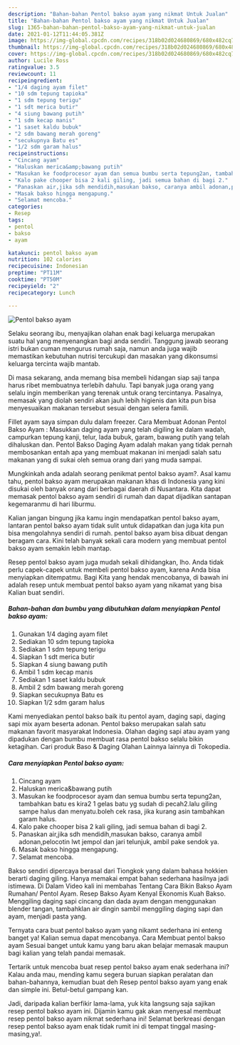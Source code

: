 ```yaml
---
description: "Bahan-bahan Pentol bakso ayam yang nikmat Untuk Jualan"
title: "Bahan-bahan Pentol bakso ayam yang nikmat Untuk Jualan"
slug: 1365-bahan-bahan-pentol-bakso-ayam-yang-nikmat-untuk-jualan
date: 2021-01-12T11:44:05.381Z
image: https://img-global.cpcdn.com/recipes/318b02d024680869/680x482cq70/pentol-bakso-ayam-foto-resep-utama.jpg
thumbnail: https://img-global.cpcdn.com/recipes/318b02d024680869/680x482cq70/pentol-bakso-ayam-foto-resep-utama.jpg
cover: https://img-global.cpcdn.com/recipes/318b02d024680869/680x482cq70/pentol-bakso-ayam-foto-resep-utama.jpg
author: Lucile Ross
ratingvalue: 3.5
reviewcount: 11
recipeingredient:
- "1/4 daging ayam filet"
- "10 sdm tepung tapioka"
- "1 sdm tepung terigu"
- "1 sdt merica butir"
- "4 siung bawang putih"
- "1 sdm kecap manis"
- "1 saset kaldu bubuk"
- "2 sdm bawang merah goreng"
- "secukupnya Batu es"
- "1/2 sdm garam halus"
recipeinstructions:
- "Cincang ayam"
- "Haluskan merica&amp;bawang putih"
- "Masukan ke foodprocesor ayam dan semua bumbu serta tepung2an, tambahkan batu es kira2 1 gelas batu yg sudah di pecah2.lalu giling sampe halus dan menyatu.boleh cek rasa, jika kurang asin tambahkan garam halus."
- "Kalo pake chooper bisa 2 kali giling, jadi semua bahan di bagi 2."
- "Panaskan air,jika sdh mendidih,masukan bakso, caranya ambil adonan,pelocotin lwt jempol dan jari telunjuk, ambil pake sendok ya."
- "Masak bakso hingga mengapung."
- "Selamat mencoba."
categories:
- Resep
tags:
- pentol
- bakso
- ayam

katakunci: pentol bakso ayam 
nutrition: 102 calories
recipecuisine: Indonesian
preptime: "PT11M"
cooktime: "PT50M"
recipeyield: "2"
recipecategory: Lunch

---
```



![Pentol bakso ayam](https://img-global.cpcdn.com/recipes/318b02d024680869/680x482cq70/pentol-bakso-ayam-foto-resep-utama.jpg)

Selaku seorang ibu, menyajikan olahan enak bagi keluarga merupakan suatu hal yang menyenangkan bagi anda sendiri. Tanggung jawab seorang istri bukan cuman mengurus rumah saja, namun anda juga wajib memastikan kebutuhan nutrisi tercukupi dan masakan yang dikonsumsi keluarga tercinta wajib mantab.

Di masa  sekarang, anda memang bisa membeli hidangan siap saji tanpa harus ribet membuatnya terlebih dahulu. Tapi banyak juga orang yang selalu ingin memberikan yang terenak untuk orang tercintanya. Pasalnya, memasak yang diolah sendiri akan jauh lebih higienis dan kita pun bisa menyesuaikan makanan tersebut sesuai dengan selera famili. 

Fillet ayam saya simpan dulu dalam freezer. Cara Membuat Adonan Pentol Bakso Ayam : Masukkan daging ayam yang telah digiling ke dalam wadah, campurkan tepung kanji, telur, lada bubuk, garam, bawang putih yang telah dihaluskan dan. Pentol Bakso Daging Ayam adalah makan yang tidak pernah membosankan entah apa yang membuat makanan ini menjadi salah satu makanan yang di sukai oleh semua orang dari yang muda sampai.

Mungkinkah anda adalah seorang penikmat pentol bakso ayam?. Asal kamu tahu, pentol bakso ayam merupakan makanan khas di Indonesia yang kini disukai oleh banyak orang dari berbagai daerah di Nusantara. Kita dapat memasak pentol bakso ayam sendiri di rumah dan dapat dijadikan santapan kegemaranmu di hari liburmu.

Kalian jangan bingung jika kamu ingin mendapatkan pentol bakso ayam, lantaran pentol bakso ayam tidak sulit untuk didapatkan dan juga kita pun bisa mengolahnya sendiri di rumah. pentol bakso ayam bisa dibuat dengan beragam cara. Kini telah banyak sekali cara modern yang membuat pentol bakso ayam semakin lebih mantap.

Resep pentol bakso ayam juga mudah sekali dihidangkan, lho. Anda tidak perlu capek-capek untuk membeli pentol bakso ayam, karena Anda bisa menyiapkan ditempatmu. Bagi Kita yang hendak mencobanya, di bawah ini adalah resep untuk membuat pentol bakso ayam yang nikamat yang bisa Kalian buat sendiri.

<!--inarticleads1-->

##### Bahan-bahan dan bumbu yang dibutuhkan dalam menyiapkan Pentol bakso ayam:

1. Gunakan 1/4 daging ayam filet
1. Sediakan 10 sdm tepung tapioka
1. Sediakan 1 sdm tepung terigu
1. Siapkan 1 sdt merica butir
1. Siapkan 4 siung bawang putih
1. Ambil 1 sdm kecap manis
1. Sediakan 1 saset kaldu bubuk
1. Ambil 2 sdm bawang merah goreng
1. Siapkan secukupnya Batu es
1. Siapkan 1/2 sdm garam halus


Kami menyediakan pentol bakso baik itu pentol ayam, daging sapi, daging sapi mix ayam beserta adonan. Pentol bakso merupakan salah satu makanan favorit masyarakat Indonesia. Olahan daging sapi atau ayam yang dipadukan dengan bumbu membuat rasa pentol bakso selalu bikin ketagihan. Cari produk Baso &amp; Daging Olahan Lainnya lainnya di Tokopedia. 

<!--inarticleads2-->

##### Cara menyiapkan Pentol bakso ayam:

1. Cincang ayam
1. Haluskan merica&amp;bawang putih
1. Masukan ke foodprocesor ayam dan semua bumbu serta tepung2an, tambahkan batu es kira2 1 gelas batu yg sudah di pecah2.lalu giling sampe halus dan menyatu.boleh cek rasa, jika kurang asin tambahkan garam halus.
1. Kalo pake chooper bisa 2 kali giling, jadi semua bahan di bagi 2.
1. Panaskan air,jika sdh mendidih,masukan bakso, caranya ambil adonan,pelocotin lwt jempol dan jari telunjuk, ambil pake sendok ya.
1. Masak bakso hingga mengapung.
1. Selamat mencoba.


Bakso sendiri dipercaya berasal dari Tiongkok yang dalam bahasa hokkien berarti daging giling. Hanya memakai empat bahan sederhana hasilnya jadi istimewa. Di Dalam Video kali ini membahas Tentang Cara Bikin Bakso Ayam Rumahan/ Pentol Ayam. Resep Bakso Ayam Kenyal Ekonomis Kuah Bakso. Menggiling daging sapi cincang dan dada ayam dengan menggunakan blender tangan, tambahklan air dingin sambil menggiling daging sapi dan ayam, menjadi pasta yang. 

Ternyata cara buat pentol bakso ayam yang nikamt sederhana ini enteng banget ya! Kalian semua dapat mencobanya. Cara Membuat pentol bakso ayam Sesuai banget untuk kamu yang baru akan belajar memasak maupun bagi kalian yang telah pandai memasak.

Tertarik untuk mencoba buat resep pentol bakso ayam enak sederhana ini? Kalau anda mau, mending kamu segera buruan siapkan peralatan dan bahan-bahannya, kemudian buat deh Resep pentol bakso ayam yang enak dan simple ini. Betul-betul gampang kan. 

Jadi, daripada kalian berfikir lama-lama, yuk kita langsung saja sajikan resep pentol bakso ayam ini. Dijamin kamu gak akan menyesal membuat resep pentol bakso ayam nikmat sederhana ini! Selamat berkreasi dengan resep pentol bakso ayam enak tidak rumit ini di tempat tinggal masing-masing,ya!.


